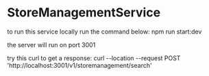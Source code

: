 # StoreManagementService

to run this service locally
run the command below:
npm run start:dev

the server will run on port 3001

try this curl to get a response:
curl --location --request POST 'http://localhost:3001/v1/storemanagement/search'